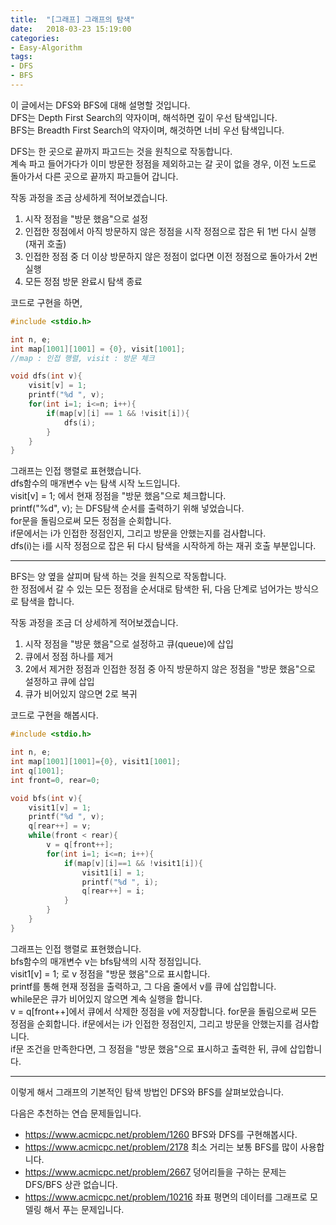 ```yaml
---
title:  "[그래프] 그래프의 탐색"
date:   2018-03-23 15:19:00
categories:
- Easy-Algorithm
tags:
- DFS
- BFS
---
```


이 글에서는 DFS와 BFS에 대해 설명할 것입니다.<br>
DFS는 Depth First Search의 약자이며, 해석하면 깊이 우선 탐색입니다.<br>
BFS는 Breadth First Search의 약자이며, 해것하면 너비 우선 탐색입니다.<br>

DFS는 한 곳으로 끝까지 파고드는 것을 원칙으로 작동합니다.<br>
계속 파고 들어가다가 이미 방문한 정점을 제외하고는 갈 곳이 없을 경우, 이전 노드로 돌아가서 다른 곳으로 끝까지 파고들어 갑니다.

작동 과정을 조금 상세하게 적어보겠습니다.
1. 시작 정점을 "방문 했음"으로 설정
2. 인접한 정점에서 아직 방문하지 않은 정점을 시작 정점으로 잡은 뒤 1번 다시 실행(재귀 호출)
3. 인접한 정점 중 더 이상 방문하지 않은 정점이 없다면 이전 정점으로 돌아가서 2번 실행
4. 모든 정점 방문 완료시 탐색 종료

코드로 구현을 하면,
```cpp
#include <stdio.h>

int n, e;
int map[1001][1001] = {0}, visit[1001];
//map : 인접 행렬, visit : 방문 체크

void dfs(int v){
	visit[v] = 1;
	printf("%d ", v);
	for(int i=1; i<=n; i++){
		if(map[v][i] == 1 && !visit[i]){
			dfs(i);
		}
	}
}
```

그래프는 인접 행렬로 표현했습니다.<br>
dfs함수의 매개변수 v는 탐색 시작 노드입니다.<br>
visit[v] = 1; 에서 현재 정점을 "방문 했음"으로 체크합니다.<br>
printf("%d", v); 는 DFS탐색 순서를 출력하기 위해 넣었습니다.<br>
for문을 돌림으로써 모든 정점을 순회합니다.<br>
if문에서는 i가 인접한 정점인지, 그리고 방문을 안했는지를 검사합니다.<br>
dfs(i)는 i를 시작 정점으로 잡은 뒤 다시 탐색을 시작하게 하는 재귀 호출 부분입니다.

<hr>

BFS는 양 옆을 살피며 탐색 하는 것을 원칙으로 작동합니다.<br>
한 정점에서 갈 수 있는 모든 정점을 순서대로 탐색한 뒤, 다음 단계로 넘어가는 방식으로 탐색을 합니다.

작동 과정을 조금 더 상세하게 적어보겠습니다.
1. 시작 정점을 "방문 했음"으로 설정하고 큐(queue)에 삽입
2. 큐에서 정점 하나를 제거
3. 2에서 제거한 정점과 인접한 정점 중 아직 방문하지 않은 정점을 "방문 했음"으로 설정하고 큐에 삽입
4. 큐가 비어있지 않으면 2로 복귀

코드로 구현을 해봅시다.
```cpp
#include <stdio.h>

int n, e;
int map[1001][1001]={0}, visit1[1001];
int q[1001];
int front=0, rear=0;

void bfs(int v){
	visit1[v] = 1;
	printf("%d ", v);
	q[rear++] = v;
	while(front < rear){
		v = q[front++];
		for(int i=1; i<=n; i++){
			if(map[v][i]==1 && !visit1[i]){
				visit1[i] = 1;
				printf("%d ", i);
				q[rear++] = i;
			}
		}
	}
}
```
그래프는 인접 행렬로 표현했습니다.<br>
bfs함수의 매개변수 v는 bfs탐색의 시작 정점입니다.<br>
visit1[v] = 1; 로 v 정점을 "방문 했음"으로 표시합니다.<br>
printf를 통해 현재 정점을 출력하고, 그 다음 줄에서 v를 큐에 삽입합니다.<br>
while문은 큐가 비어있지 않으면 계속 실행을 합니다.<br>
v = q[front++]에서 큐에서 삭제한 정점을 v에 저장합니다.
for문을 돌림으로써 모든 정점을 순회합니다.
if문에서는 i가 인접한 정점인지, 그리고 방문을 안했는지를 검사합니다.<br>
if문 조건을 만족한다면, 그 정점을 "방문 했음"으로 표시하고 출력한 뒤, 큐에 삽입합니다.<br>

<hr>

이렇게 해서 그래프의 기본적인 탐색 방법인 DFS와 BFS를 살펴보았습니다.

다음은 추천하는 연습 문제들입니다.<br>
* https://www.acmicpc.net/problem/1260 BFS와 DFS를 구현해봅시다.
* https://www.acmicpc.net/problem/2178 최소 거리는 보통 BFS를 많이 사용합니다.
* https://www.acmicpc.net/problem/2667 덩어리들을 구하는 문제는 DFS/BFS 상관 없습니다.
* https://www.acmicpc.net/problem/10216 좌표 평면의 데이터를 그래프로 모델링 해서 푸는 문제입니다.

